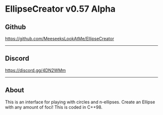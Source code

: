 # EllipseCreator v0.57 Alpha

## Github

https://github.com/MeeseeksLookAtMe/EllipseCreator

---

## Discord

https://discord.gg/4DN2WMm

---

## About

This is an interface for playing with circles and n-ellipses.
Create an Ellipse with any amount of foci!
This is coded in C++98.

